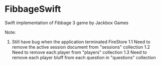 # FibbageSwift
Swift implementation of Fibbage 3 game by Jackbox Games

Note:
1. Still have bug when the application terminated
FireStore
    1.1 Need to remove the active session document from "sessions" collection
    1.2 Need to remove each player from "players" collection
    1.3 Need to remove each player bluff from each question in "questions" collection
    
